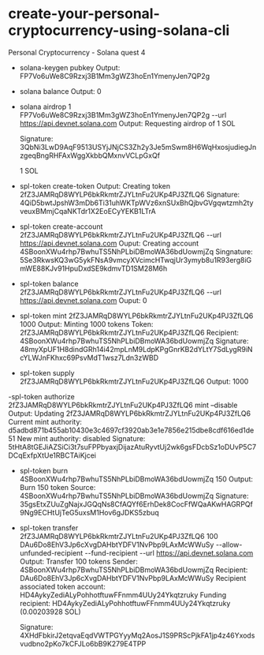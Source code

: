 # create-your-personal-cryptocurrency-using-solana-cli
Personal Cryptocurrency - Solana quest 4

- solana-keygen pubkey
  Output: 
    FP7Vo6uWe8C9Rzxj3B1Mm3gWZ3hoEn1YmenyJen7QP2g

- solana balance
  Output: 
    0

- solana airdrop 1 FP7Vo6uWe8C9Rzxj3B1Mm3gWZ3hoEn1YmenyJen7QP2g --url https://api.devnet.solana.com
  Output: 
    Requesting airdrop of 1 SOL

    Signature: 3QbNi3LwD9AqF9513USYjJNjCS3Zh2y3Je5mSwm8H6WqHxosjudiegJnzgeqBngRHFAxWggXkbbQMxnvVCLpGxQf

    1 SOL

- spl-token create-token
  Output:
    Creating token 2fZ3JAMRqD8WYLP6bkRkmtrZJYLtnFu2UKp4PJ3ZfLQ6
    Signature: 4QiD5bwtJpshW3mDb6Ti31uhWKTpWVz6xnSUxBhQjbvGVgqwtzmh2tyveuxBMmjCqaNKTdr1X2EoECyYEKB1LTrA
    
- spl-token create-account 2fZ3JAMRqD8WYLP6bkRkmtrZJYLtnFu2UKp4PJ3ZfLQ6 --url https://api.devnet.solana.com
  Ouput:
    Creating account 4SBoonXWu4rhp7BwhuTS5NhPLbiDBmoWA36bdUowmjZq
    Singnature: 5Se3RkwsKQ3wG5ykFNsA9vmcyXVcimcHTwqjUr3ymyb8u1R93erg8iGmWE88KJv91HpuDxdSE9kdmvTD1SM28M6h
    
- spl-token balance 2fZ3JAMRqD8WYLP6bkRkmtrZJYLtnFu2UKp4PJ3ZfLQ6 --url https://api.devnet.solana.com
  Ouput:
    0
    
- spl-token mint 2fZ3JAMRqD8WYLP6bkRkmtrZJYLtnFu2UKp4PJ3ZfLQ6 1000
  Output:
    Minting 1000 tokens
    Token: 2fZ3JAMRqD8WYLP6bkRkmtrZJYLtnFu2UKp4PJ3ZfLQ6
    Recipient: 4SBoonXWu4rhp7BwhuTS5NhPLbiDBmoWA36bdUowmjZq
    Signature: 48myXpUF1H8dindGRh14i42mpLnM9LdpKPgGnrKB2dYLtY7SdLygR9iNcYLWJnFKhxc69PsvMdT1wsz7Ldn3zWBD
    
- spl-token supply 2fZ3JAMRqD8WYLP6bkRkmtrZJYLtnFu2UKp4PJ3ZfLQ6
  Output:
    1000
    
-spl-token authorize 2fZ3JAMRqD8WYLP6bkRkmtrZJYLtnFu2UKp4PJ3ZfLQ6 mint –disable
  Output:
    Updating 2fZ3JAMRqD8WYLP6bkRkmtrZJYLtnFu2UKp4PJ3ZfLQ6
    Current mint authority: d5adbd871b455ab10430e3c4697cf3920ab3e1e7856e215dbe8cdf616ed1de51
    New mint authority: disabled
    Signature: 5tHtA8tGEJiAZSiCi3t7suFPPbyaxjDijazAtuRyvtUj2wk6gsFDcbSz1oDUvP5C7DCqExfpXtUe1RBCTAiKjcei
    
- spl-token burn 4SBoonXWu4rhp7BwhuTS5NhPLbiDBmoWA36bdUowmjZq 150
  Output:
    Burn 150 token
    Source: 4SBoonXWu4rhp7BwhuTS5NhPLbiDBmoWA36bdUowmjZq
    Signature: 35gsEtxZUuZgNajxJGQqNs8CfAQYf6ErhDek8CocFfWQaAKwHAGRPQf9Ng9ECHtUjTeG5uxsM1Hov6gJDKS5zbuq
    
- spl-token transfer 2fZ3JAMRqD8WYLP6bkRkmtrZJYLtnFu2UKp4PJ3ZfLQ6 100 DAu6Do8EhV3Jp6cXvgDAHbtYDFV1NvPbp9LAxMcWWuSy --allow-unfunded-recipient --fund-recipient --url https://api.devnet.solana.com 
  Output:
    Transfer 100 tokens
    Sender: 4SBoonXWu4rhp7BwhuTS5NhPLbiDBmoWA36bdUowmjZq
    Recipient: DAu6Do8EhV3Jp6cXvgDAHbtYDFV1NvPbp9LAxMcWWuSy
    Recipient associated token account: HD4AykyZediALyPohhotftuwFFnmm4UUy24Ykqtzruky
    Funding recipient: HD4AykyZediALyPohhotftuwFFnmm4UUy24Ykqtzruky (0.00203928 SOL)

    Signature: 4XHdFbkirJ2etqvaEqdVWTPGYyyMq2AosJ1S9PRScPjkFA1jp4z46Yxodsvudbno2pKo7kCFJLo6bB9K279E4TPP
